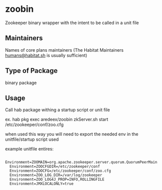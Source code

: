 # zoobin

Zookeeper binary wrapper with the intent to be called in a unit file

## Maintainers

Names of core plans maintainers (The Habitat Maintainers humans@habitat.sh is usually sufficient)

## Type of Package

binary package


## Usage
Call hab package withing a startup script or unit file

ex. hab pkg exec aredeex/zoobin zkServer.sh start /etc/zookeeper/conf/zoo.cfg

when used this way you will need to export the needed env in the unitfile/startup script used

example unitfile entires:
```
  Environment=ZOOMAIN=org.apache.zookeeper.server.quorum.QuorumPeerMain
  Environment=ZOOCFGDIR=/etc/zookeeper/conf
  Environment=ZOOCFG=/etc/zookeeper/conf/zoo.cfg
  Environment=ZOO_LOG_DIR=/var/log/zookeeper
  Environment=ZOO_LOG4J_PROP=INFO,ROLLINGFILE
  Environment=JMXLOCALONLY=true
```
